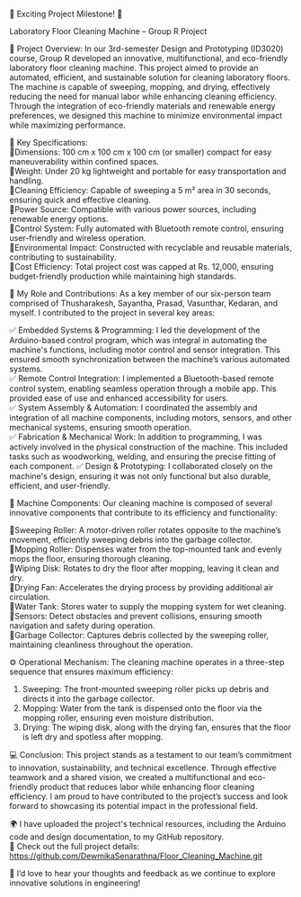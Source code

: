 🚀 Exciting Project Milestone! 🚀

Laboratory Floor Cleaning Machine – Group R Project

🧼 Project Overview:
In our 3rd-semester Design and Prototyping (ID3020) course, Group R developed an innovative, multifunctional, and eco-friendly laboratory floor cleaning machine. This project aimed to provide an automated, efficient, and sustainable solution for cleaning laboratory floors. The machine is capable of sweeping, mopping, and drying, effectively reducing the need for manual labor while enhancing cleaning efficiency. Through the integration of eco-friendly materials and renewable energy preferences, we designed this machine to minimize environmental impact while maximizing performance. 

🧹 Key Specifications:                                                                                                                                                                                             
  🔹Dimensions: 100 cm x 100 cm x 100 cm (or smaller) compact for easy maneuverability within confined spaces.  
  🔹Weight: Under 20 kg lightweight and portable for easy transportation and handling.  
  🔹Cleaning Efficiency: Capable of sweeping a 5 m² area in 30 seconds, ensuring quick and effective cleaning.  
  🔹Power Source: Compatible with various power sources, including renewable energy options.                                                                                                                       
  🔹Control System: Fully automated with Bluetooth remote control, ensuring user-friendly and wireless operation.  
  🔹Environmental Impact: Constructed with recyclable and reusable materials, contributing to sustainability.  
  🔹Cost Efficiency: Total project cost was capped at Rs. 12,000, ensuring budget-friendly production while maintaining high standards.  

🤖 My Role and Contributions: 
As a key member of our six-person team comprised of Thusharakesh, Sayantha, Prasad, Vasunthar, Kedaran, and myself. I contributed to the project in several key areas:

 ✅ Embedded Systems & Programming: I led the development of the Arduino-based control program, which was integral in automating the machine's functions, including motor control and sensor integration. This ensured smooth synchronization between the machine’s various automated systems.  
 ✅ Remote Control Integration: I implemented a Bluetooth-based remote control system, enabling seamless operation through a mobile app. This provided ease of use and enhanced accessibility for users.  
 ✅ System Assembly & Automation: I coordinated the assembly and integration of all machine components, including motors, sensors, and other mechanical systems, ensuring smooth operation.  
 ✅ Fabrication & Mechanical Work: In addition to programming, I was actively involved in the physical construction of the machine. This included tasks such as woodworking, welding, and ensuring the precise fitting of each component. 
 ✅ Design & Prototyping: I collaborated closely on the machine's design, ensuring it was not only functional but also durable, efficient, and user-friendly.

📱 Machine Components:
Our cleaning machine is composed of several innovative components that contribute to its efficiency and functionality:

 🔹Sweeping Roller: A motor-driven roller rotates opposite to the machine’s movement, efficiently sweeping debris into the garbage collector.  
 🔹Mopping Roller: Dispenses water from the top-mounted tank and evenly mops the floor, ensuring thorough cleaning.  
 🔹Wiping Disk: Rotates to dry the floor after mopping, leaving it clean and dry.  
 🔹Drying Fan: Accelerates the drying process by providing additional air circulation.  
 🔹Water Tank: Stores water to supply the mopping system for wet cleaning.  
 🔹Sensors: Detect obstacles and prevent collisions, ensuring smooth navigation and safety during operation.  
 🔹Garbage Collector: Captures debris collected by the sweeping roller, maintaining cleanliness throughout the operation.

⚙️ Operational Mechanism: 
The cleaning machine operates in a three-step sequence that ensures maximum efficiency:

1. Sweeping: The front-mounted sweeping roller picks up debris and directs it into the garbage collector.  
2. Mopping: Water from the tank is dispensed onto the floor via the mopping roller, ensuring even moisture distribution.  
3. Drying: The wiping disk, along with the drying fan, ensures that the floor is left dry and spotless after mopping.

💻 Conclusion: 
This project stands as a testament to our team’s commitment to innovation, sustainability, and technical excellence. Through effective teamwork and a shared vision, we created a multifunctional and eco-friendly product that reduces labor while enhancing floor cleaning efficiency. I am proud to have contributed to the project’s success and look forward to showcasing its potential impact in the professional field.

🌍 I have uploaded the project's technical resources, including the Arduino code and design documentation, to my GitHub repository.  
🔗 Check out the full project details: https://github.com/DewmikaSenarathna/Floor_Cleaning_Machine.git

🌟 I’d love to hear your thoughts and feedback as we continue to explore innovative solutions in engineering!
